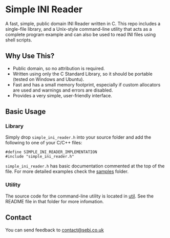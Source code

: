 # Simple INI Reader
A fast, simple, public domain INI Reader written in C. This repo includes a
single-file library, and a Unix-style command-line utility that acts as a 
complete program example and can also be used to read INI files using shell
scripts.

## Why Use This?
* Public domain, so no attribution is required.
* Written using only the C Standard Library, so it should be portable (tested on Windows and Ubuntu).
* Fast and has a small memory footprint, especially if custom allocators are used and warnings and errors are disabled.
* Provides a very simple, user-friendly interface.

## Basic Usage

### Library

Simply drop `simple_ini_reader.h` into your source folder and add the following to one of your C/C++ files:
```
#define SIMPLE_INI_READER_IMPLEMENTATION
#include "simple_ini_reader.h"
```
`simple_ini_reader.h` has basic documentation commented at the top of the file. For more detailed examples check the [samples](samples/) folder.

### Utility

The source code for the command-line utility is located in [util](util/). See the README file in that folder for more infomation.

## Contact
You can send feedback to [contact@sebj.co.uk](mailto:contact@sebj.co.uk)
